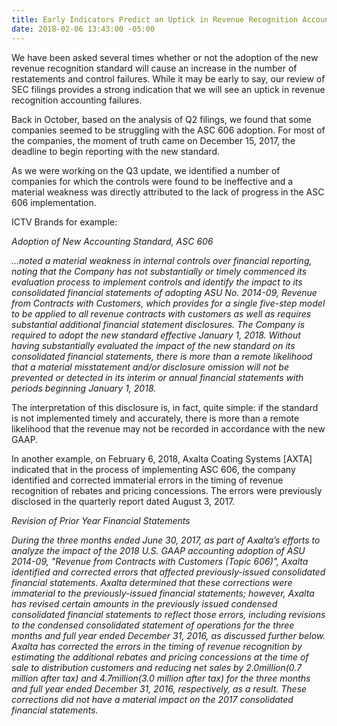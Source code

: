 ```yaml
---
title: Early Indicators Predict an Uptick in Revenue Recognition Accounting Failures
date: 2018-02-06 13:43:00 -05:00
---
```


We have been asked several times whether or not the adoption of the new revenue recognition standard will cause an increase in the number of restatements and control failures. While it may be early to say, our review of SEC filings provides a strong indication that we will see an uptick in revenue recognition accounting failures.

Back in October, based on the analysis of Q2 filings, we found that some companies seemed to be struggling with the ASC 606 adoption.  For most of the companies, the moment of truth came on December 15, 2017, the deadline to begin reporting with the new standard.

As we were working on the Q3 update, we identified a number of companies for which the controls were found to be ineffective and a material weakness was directly attributed to the lack of progress in the ASC 606 implementation.

ICTV Brands for example:

_Adoption of New Accounting Standard, ASC 606_

_...noted a material weakness in internal controls over financial reporting, noting that the Company has not substantially or timely commenced its evaluation process to implement controls and identify the impact to its consolidated financial statements of adopting ASU No. 2014-09, Revenue from Contracts with Customers, which provides for a single five-step model to be applied to all revenue contracts with customers as well as requires substantial additional financial statement disclosures. The Company is required to adopt the new standard effective January 1, 2018. Without having substantially evaluated the impact of the new standard on its consolidated financial statements, there is more than a remote likelihood that a material misstatement and/or disclosure omission will not be prevented or detected in its interim or annual financial statements with periods beginning January 1, 2018._

The interpretation of this disclosure is, in fact, quite simple: if the standard is not implemented timely and accurately, there is more than a remote likelihood that the revenue may not be recorded in accordance with the new GAAP.

In another example, on February 6, 2018, Axalta Coating Systems [AXTA] indicated that in the process of implementing ASC 606, the company identified and corrected immaterial errors in the timing of revenue recognition of rebates and pricing concessions. The errors were previously disclosed in the quarterly report dated August 3, 2017.

_Revision of Prior Year Financial Statements_

_During the three months ended June 30, 2017, as part of Axalta’s efforts to analyze the impact of the 2018 U.S. GAAP accounting adoption of ASU 2014-09, "Revenue from Contracts with Customers (Topic 606)", Axalta identified and corrected errors that affected previously-issued consolidated financial statements. Axalta determined that these corrections were immaterial to the previously-issued financial statements; however, Axalta has revised certain amounts in the previously issued condensed consolidated financial statements to reflect those errors, including revisions to the condensed consolidated statement of operations for the three months and full year ended December 31, 2016, as discussed further below.
Axalta has corrected the errors in the timing of revenue recognition by estimating the additional rebates and pricing concessions at the time of sale to distribution customers and reducing net sales by $2.0 million ($0.7 million after tax) and $4.7 million ($3.0 million after tax) for the three months and full year ended December 31, 2016, respectively, as a result. These corrections did not have a material impact on the 2017 consolidated financial statements._
